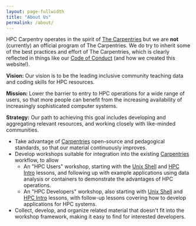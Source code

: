 ```yaml
---
layout: page-fullwidth
title: "About Us"
permalink: /about/
---
```


HPC Carpentry operates in the spirit of [The Carpentries](https://carpentries.org/) but we
are **not** (currently)
an official program of The Carpentries. We do try to inherit some of the best practices and
effort of The
Carpentries, which is clearly reflected in things like our [Code of Conduct](/code-of-conduct)
(and how we created this website!).

**Vision:** Our vision is to be the leading inclusive community 
teaching data and coding skills for HPC resources.

**Mission:** Lower the barrier to entry to HPC operations for a wide 
range of users, so that more people can benefit from the increasing 
availability of increasingly sophisticated computer systems.

**Strategy:** Our path to achieving this goal includes developing and
aggregating relevant resources, and working closely with like-minded
communities.
- Take advantage of [Carpentries](https://carpentries.org) open-source 
and pedagogical standards, so that our material continuously improves.
- Develop workshops suitable for integration into the existing 
[Carpentries](https://carpentries.org) workflow, to allow 
  - An "HPC Users" workshop, starting with the 
[Unix Shell](https://swcarpentry.github.io/shell-novice/) and 
[HPC Intro](https://carpentries-incubator.github.io/hpc-intro/) lessons,
and following up with example applications using data analysis or
containers to demonstrate the advantages of HPC operations.
  - An "HPC Developers" workshop, also starting with 
[Unix Shell](https://swcarpentry.github.io/shell-novice/) and
[HPC Intro](https://carpentries-incubator.github.io/hpc-intro/) lessons,
with follow-up lessons covering how to develop applications
for HPC systems.
- Collect, develop, and organize related material that doesn't 
fit into the workshop framework, making it easy to find for 
interested developers.

